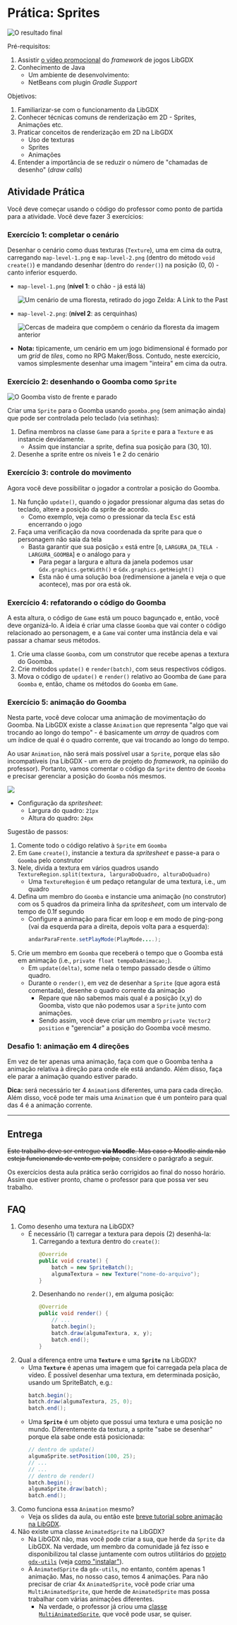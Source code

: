 # Prática: Sprites

![O resultado final](core/assets/result.gif)

Pré-requisitos:

1. Assistir [o vídeo promocional][promo] do _framework_ de jogos LibGDX
1. Conhecimento de Java
   - Um ambiente de desenvolvimento:
   - NetBeans com plugin _Gradle Support_

Objetivos:

1. Familiarizar-se com o funcionamento da LibGDX
1. Conhecer técnicas comuns de renderização em 2D - Sprites, Animações etc.
1. Praticar conceitos de renderização em 2D na LibGDX
   - Uso de texturas
   - Sprites
   - Animações
1. Entender a importância de se reduzir o número de "chamadas de desenho"
  (_draw calls_)

## Atividade Prática

Você deve começar usando o código do professor como ponto de partida para a
atividade. Você deve fazer 3 exercícios:

### Exercício 1: completar o cenário

Desenhar o cenário como duas texturas (`Texture`), uma em cima da outra,
carregando `map-level-1.png` e `map-level-2.png` (dentro do método
`void create()`) e mandando desenhar (dentro do `render()`) na posição (0, 0) -
canto inferior esquerdo.

- `map-level-1.png` (**nível 1**: o chão - já está lá)

  ![Um cenário de uma floresta, retirado do jogo Zelda: A Link to the Past](core/assets/map-level-1.png)
- `map-level-2.png`: (**nível 2**: as cerquinhas)

  ![Cercas de madeira que compõem o cenário da floresta da imagem anterior](core/assets/map-level-2.png)
- **Nota:** tipicamente, um cenário em um jogo bidimensional é
  formado por um _grid_ de _tiles_, como no RPG Maker/Boss. Contudo,
  neste exercício, vamos simplesmente desenhar uma imagem "inteira" em cima
  da outra.

### Exercício 2: desenhando o Goomba como `Sprite`

![O Goomba visto de frente e parado](core/assets/goomba.png)

Criar uma `Sprite` para o Goomba usando `goomba.png` (sem animação ainda) que
pode ser controlada pelo teclado (via setinhas):

1. Defina membros na classe `Game` para a `Sprite` e para a `Texture` e as
   instancie devidamente.
   - Assim que instanciar a sprite, defina sua posição para (30, 10).
1. Desenhe a sprite entre os níveis 1 e 2 do cenário


### Exercício 3: controle do movimento

Agora você deve possibilitar o jogador a controlar a posição do Goomba.

1. Na função `update()`, quando o jogador pressionar alguma das setas
   do teclado, altere a posição da sprite de acordo.
   - Como exemplo, veja como o pressionar da tecla <kbd>Esc</kbd>
     está encerrando o jogo
1. Faça uma verificação da nova coordenada da sprite para que o
   personagem não saia da tela
   - Basta garantir que sua posição `x` está entre
     [`0`, `LARGURA_DA_TELA - LARGURA_GOOMBA`] e o análogo para `y`
     - Para pegar a largura e altura da janela podemos usar `Gdx.graphics.getWidth()` e `Gdx.graphics.getHeight()`
     - Esta não é uma solução boa (redimensione a janela e veja o que
       acontece), mas por ora está ok.


### Exercício 4: refatorando o código do Goomba

A esta altura, o código de `Game` está um pouco bagunçado e, então, você deve
organizá-lo. A ideia é criar uma classe `Goomba` que vai conter o código
relacionado ao personagem, e a `Game` vai conter uma instância dela e vai
passar a chamar seus métodos.

1. Crie uma classe `Goomba`, com um construtor que recebe apenas a textura
   do Goomba.
1. Crie métodos `update()` e `render(batch)`, com seus respectivos códigos.
1. Mova o código de `update()` e `render()` relativo ao Goomba de `Game`
   para `Goomba` e, então, chame os métodos do `Goomba` em `Game`.


### Exercício 5: animação do Goomba

Nesta parte, você deve colocar uma animação de movimentação do Goomba. Na
LibGDX existe a classe `Animation` que representa "algo que vai trocando
ao longo do tempo" - é basicamente um _array_ de quadros com um índice de
qual é o quadro corrente, que vai trocando ao longo do tempo.

Ao usar `Animation`, não será mais possível usar a `Sprite`, porque elas são
incompatíveis (na LibGDX - um erro de projeto do _framework_, na opinião
do professor). Portanto, vamos comentar o código da `Sprite` dentro de `Goomba`
e precisar gerenciar a posição do `Goomba` nós mesmos.

![](core/assets/goomba-spritesheet.png)

- Configuração da _spritesheet_:
  - Largura do quadro: `21px`
  - Altura do quadro: `24px`

Sugestão de passos:

1. Comente todo o código relativo à `Sprite` em `Goomba`
1. Em `Game` `create()`, instancie a textura da _spritesheet_ e passe-a para o
   `Goomba` pelo construtor
1. Nele, divida a textura em vários quadros usando
   `TextureRegion.split(textura, larguraDoQuadro, alturaDoQuadro)`
   - Uma `TextureRegion` é um pedaço retangular de uma textura, i.e., um
     quadro
1. Defina um membro do `Goomba` e instancie uma animação (no construtor)
   com os 5 quadros da primeira linha da _spritesheet_, com um intervalo de
   tempo de 0.1f segundo
   - Configure a animação para ficar em loop e em modo de ping-pong (vai da
     esquerda para a direita, depois volta para a esquerda):
     ```java
     andarParaFrente.setPlayMode(PlayMode....);
     ```
1. Crie um membro em `Goomba` que receberá o tempo que o Goomba está em
   animação (i.e., `private float tempoDaAnimacao;`).
   - Em `update(delta)`, some nela o tempo passado desde o último quadro.
   - Durante o `render()`, em vez de desenhar a `Sprite` (que agora está
     comentada), desenhe o quadro corrente da animação
     - Repare que não sabemos mais qual é a posição (x,y) do Goomba, visto que
       não podemos usar a `Sprite` junto com animações.
     - Sendo assim, você deve criar um membro `private Vector2 position` e
       "gerenciar" a posição do Goomba você mesmo.

### Desafio 1: animação em 4 direções

Em vez de ter apenas uma animação, faça com que o Goomba tenha a animação
relativa à direção para onde ele está andando. Além disso, faça ele parar
a animação quando estiver parado.

**Dica:** será necessário ter 4 `Animation`s diferentes, uma para cada
direção. Além disso, você pode ter mais uma `Animation` que é um ponteiro
para qual das 4 é a animação corrente.

[promo]: https://libgdx.badlogicgames.com/

---
## Entrega

~~Este trabalho deve ser entregue **via Moodle**. Mas caso o Moodle ainda
não esteja funcionando de vento em polpa,~~ considere o parágrafo a seguir.

Os exercícios desta aula prática serão corrigidos ao final do nosso horário.
Assim que estiver pronto, chame o professor para que possa ver seu trabalho.

## FAQ

1. Como desenho uma textura na LibGDX?
   - É necessário (1) carregar a textura para depois (2) desenhá-la:
     1. Carregando a textura dentro do `create()`:
        ```java
        @Override
        public void create() {
            batch = new SpriteBatch();
            algumaTextura = new Texture("nome-do-arquivo");
        }
        ```
     1. Desenhando no `render()`, em alguma posição:
        ```java
        @Override
        public void render() {
            // ...
            batch.begin();
            batch.draw(algumaTextura, x, y);
            batch.end();
        }
        ```
1. Qual a diferença entre uma **`Texture`** e uma **`Sprite`** na LibGDX?
   - Uma **`Texture`** é apenas uma imagem que foi carregada pela placa de
     vídeo. É possível desenhar uma textura, em determinada posição, usando um
     SpriteBatch, e.g.:
     ```java
     batch.begin();
     batch.draw(algumaTextura, 25, 0);
     batch.end();
     ```
   - Uma **`Sprite`** é um objeto que possui uma textura e uma posição no
     mundo. Diferentemente da textura, a sprite "sabe se desenhar" porque
     ela sabe onde está posicionada:
     ```java
     // dentro de update()
     algumaSprite.setPosition(100, 25);
     // ...
     // ...
     // dentro de render()
     batch.begin();
     algumaSprite.draw(batch);
     batch.end();
     ```
1. Como funciona essa `Animation` mesmo?
   - Veja os slides da aula, ou então este
     [breve tutorial sobre animação na LibGDX][tutorial-animacao].   
1. Não existe uma classe `AnimatedSprite` na LibGDX?
   - Na LibGDX não, mas você pode criar a sua, que herde da `Sprite` da
     LibGDX. Na verdade, um membro da comunidade já fez isso e disponibilizou
     tal classe juntamente com outros utilitários do
     [projeto `gdx-utils`][gdx-utils] (veja
     [como "instalar"][gdx-utils-instalar]).
   - A `AnimatedSprite` da `gdx-utils`, no entanto, contém apenas 1 animação.
     Mas, no nosso caso, temos 4 animações. Para não precisar de criar
     4x `AnimatedSprite`, você pode criar uma `MultiAnimatedSprite`, que
     herde de `AnimatedSprite` mas possa trabalhar com várias animações
     diferentes.
     - Na verdade, o professor já criou uma
       [classe `MultiAnimatedSprite`][multi-animated-sprite],
       que você pode usar, se quiser.

[tutorial-animacao]: http://www.gamefromscratch.com/post/2013/12/09/LibGDX-Tutorial-3B-Simple-Animation.aspx
[gdx-utils]: https://bitbucket.org/dermetfan/libgdx-utils/wiki/net.dermetfan.gdx.graphics.g2d.AnimatedSprite
[gdx-utils-instalar]: https://bitbucket.org/dermetfan/libgdx-utils/wiki/Dependency%20Instructions
[multi-animated-sprite]: https://github.com/fegemo/cefet-games-brushmyteethplz/blob/master/core/src/br/cefetmg/games/graphics/MultiAnimatedSprite.java#L11
